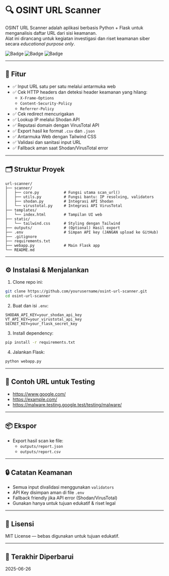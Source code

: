 # 🔍 OSINT URL Scanner

OSINT URL Scanner adalah aplikasi berbasis Python + Flask untuk menganalisis daftar URL dari sisi keamanan.  
Alat ini dirancang untuk kegiatan investigasi dan riset keamanan siber secara _educational purpose only_.

![Badge](https://img.shields.io/badge/Powered%20By-Flask-blue)
![Badge](https://img.shields.io/badge/Scan-Shodan%20%2B%20VirusTotal-green)
![Badge](https://img.shields.io/badge/UI-TailwindCSS-38B2AC)

---

## 🚀 Fitur

- ✅ Input URL satu per satu melalui antarmuka web
- ✅ Cek HTTP headers dan deteksi header keamanan yang hilang:
  - `X-Frame-Options`
  - `Content-Security-Policy`
  - `Referrer-Policy`
- ✅ Cek redirect mencurigakan
- ✅ Lookup IP melalui Shodan API
- ✅ Reputasi domain dengan VirusTotal API
- ✅ Export hasil ke format `.csv` dan `.json`
- ✅ Antarmuka Web dengan Tailwind CSS
- ✅ Validasi dan sanitasi input URL
- ✅ Fallback aman saat Shodan/VirusTotal error

---

## 🗂️ Struktur Proyek

```
url-scanner/
├── scanner/
│   ├── core.py           # Fungsi utama scan_url()
│   ├── utils.py          # Fungsi bantu: IP resolving, validators
│   ├── shodan.py         # Integrasi API Shodan
│   └── virustotal.py     # Integrasi API VirusTotal
├── templates/
│   └── index.html        # Tampilan UI web
├── static/
│   └── tailwind.css      # Styling dengan Tailwind
├── outputs/              # (Optional) Hasil export
├── .env                  # Simpan API key (JANGAN upload ke GitHub)
├── .gitignore
├── requirements.txt
├── webapp.py             # Main Flask app
└── README.md
```

---

## ⚙️ Instalasi & Menjalankan

1. Clone repo ini:
```bash
git clone https://github.com/yourusername/osint-url-scanner.git
cd osint-url-scanner
```

2. Buat dan isi `.env`:
```
SHODAN_API_KEY=your_shodan_api_key
VT_API_KEY=your_virustotal_api_key
SECRET_KEY=your_flask_secret_key
```

3. Install dependency:
```bash
pip install -r requirements.txt
```

4. Jalankan Flask:
```bash
python webapp.py
```

---

## 🧪 Contoh URL untuk Testing

- https://www.google.com/
- https://example.com/
- https://malware.testing.google.test/testing/malware/

---

## 📦 Ekspor

- Export hasil scan ke file:
  - `outputs/report.json`
  - `outputs/report.csv`

---

## 🔒 Catatan Keamanan

- Semua input divalidasi menggunakan `validators`
- API Key disimpan aman di file `.env`
- Fallback friendly jika API error (Shodan/VirusTotal)
- Gunakan hanya untuk tujuan edukatif & riset legal

---

## 📜 Lisensi

MIT License — bebas digunakan untuk tujuan edukatif.

---

## 📅 Terakhir Diperbarui

2025-06-26
